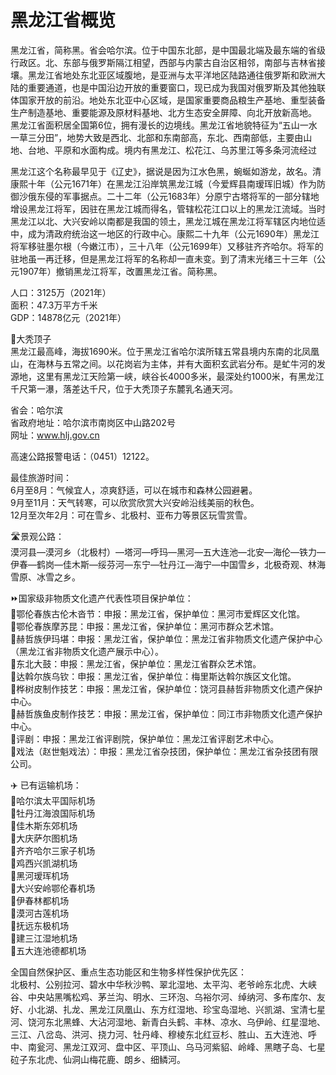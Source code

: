 # 黑龙江省概览  
黑龙江省，简称黑。省会哈尔滨。位于中国东北部，是中国最北端及最东端的省级行政区。北、东部与俄罗斯隔江相望，西部与内蒙古自治区相邻，南部与吉林省接壤。黑龙江省地处东北亚区域腹地，是亚洲与太平洋地区陆路通往俄罗斯和欧洲大陆的重要通道，也是中国沿边开放的重要窗口，现已成为我国对俄罗斯及其他独联体国家开放的前沿。地处东北亚中心区域，是国家重要商品粮生产基地、重型装备生产制造基地、重要能源及原材料基地、北方生态安全屏障、向北开放新高地。  
黑龙江省面积居全国第6位，拥有漫长的边境线。黑龙江省地貌特征为“五山一水一草三分田”，地势大致是西北、北部和东南部高，东北、西南部低，主要由山地、台地、平原和水面构成。境内有黑龙江、松花江、乌苏里江等多条河流经过  

黑龙江这个名称最早见于《辽史》，据说是因为江水色黑，蜿蜒如游龙，故名。清康熙十年（公元1671年）在黑龙江沿岸筑黑龙江城（今爱辉县南瑷珲旧城）作为防御沙俄东侵的军事据点。二十二年（公元1683年）分原宁古塔将军的一部分辖地增设黑龙江将军，因驻在黑龙江城而得名，管辖松花江口以上的黑龙江流域。当时黑龙江以北、大兴安岭以南都是我国的领土，黑龙江城在黑龙江将军辖区内地位适中，成为清政府统治这一地区的行政中心。康熙二十九年（公元1690年）黑龙江将军移驻墨尔根（今嫩江市），三十八年（公元1699年）又移驻齐齐哈尔。将军的驻地虽一再迁移，但是黑龙江将军的名称却一直未变。到了清末光绪三十三年（公元1907年）撤销黑龙江将军，改置黑龙江省。简称黑。  

人口：3125万（2021年）  
面积：47.3万平方千米  
GDP：14878亿元（2021年）  

🌋大秃顶子  
黑龙江最高峰，海拔1690米。位于黑龙江省哈尔滨所辖五常县境内东南的北凤凰山，在海林与五常之间。以花岗岩为主体，并有大面积玄武岩分布。是虻牛河的发源地，这里有黑龙江天险第一峡，峡谷长4000多米，最深处约1000米，有黑龙江千尺第一瀑，落差达千尺，位于大秃顶子东麓乳名通天河。  

省会：哈尔滨  
省政府地址：哈尔滨市南岗区中山路202号  
网址：<a href="http://www.hlj.gov.cn" target="_blank">www.hlj.gov.cn</a>  

高速公路报警电话：（0451）12122。  

最佳旅游时间：  
6月至8月：气候宜人，凉爽舒适，可以在城市和森林公园避暑。  
9月至11月：天气转寒，可以欣赏欣赏大兴安岭沿线美丽的秋色。  
12月至次年2月：可在雪乡、北极村、亚布力等景区玩雪赏雪。  

🛣️景观公路：  
漠河县—漠河乡（北极村）—塔河—呼玛—黑河—五大连池—北安—海伦—铁力—伊春—鹤岗—佳木斯—绥芬河—东宁—牡丹江—海宁—中国雪乡，北极奇观、林海雪原、冰雪之乡。  

⏩国家级非物质文化遗产代表性项目保护单位：  
🔸鄂伦春族古伦木沓节：申报：黑龙江省，保护单位：黑河市爱辉区文化馆。  
🔸鄂伦春族摩苏昆：申报：黑龙江省，保护单位：黑河市群众艺术馆。  
🔸赫哲族伊玛堪：申报：黑龙江省，保护单位：黑龙江省非物质文化遗产保护中心（黑龙江省非物质文化遗产展示中心）。  
🔸东北大鼓：申报：黑龙江省，保护单位：黑龙江省群众艺术馆。  
🔸达斡尔族乌钦：申报：黑龙江省，保护单位：梅里斯达斡尔族区文化馆。  
🔸桦树皮制作技艺：申报：黑龙江省，保护单位：饶河县赫哲非物质文化遗产保护中心。  
🔸赫哲族鱼皮制作技艺：申报：黑龙江省，保护单位：同江市非物质文化遗产保护中心。  
🔸评剧：申报：黑龙江省评剧院，保护单位：黑龙江省评剧艺术中心。  
🔸戏法（赵世魁戏法）：申报：黑龙江省杂技团，保护单位：黑龙江省杂技团有限公司。  

✈️ 已有运输机场：  
🔸哈尔滨太平国际机场  
🔸牡丹江海浪国际机场  
🔸佳木斯东郊机场  
🔸大庆萨尔图机场  
🔸齐齐哈尔三家子机场  
🔸鸡西兴凯湖机场  
🔸黑河瑷珲机场  
🔸大兴安岭鄂伦春机场  
🔸伊春林都机场  
🔸漠河古莲机场  
🔸抚远东极机场  
🔸建三江湿地机场  
🔸五大连池德都机场  

全国自然保护区、重点生态功能区和生物多样性保护优先区：  
北极村、公别拉河、碧水中华秋沙鸭、翠北湿地、太平沟、老爷岭东北虎、大峡谷、中央站黑嘴松鸡、茅兰沟、明水、三环泡、乌裕尔河、绰纳河、多布库尔、友好、小北湖、扎龙、黑龙江凤凰山、东方红湿地、珍宝岛湿地、兴凯湖、宝清七星河、饶河东北黑蜂、大沾河湿地、新青白头鹤、丰林、凉水、乌伊岭、红星湿地、三江、八岔岛、洪河、挠力河、牡丹峰、穆棱东北红豆杉、胜山、五大连池、呼中、南瓮河、黑龙江双河、盘中区、平顶山、乌马河紫貂、岭峰、黑瞎子岛、七星砬子东北虎、仙洞山梅花鹿、朗乡、细鳞河。  

<!-- Last processed: 2025-07-22 03:44:20 -->
